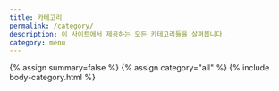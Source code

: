 ```yaml
---
title: 카테고리
permalink: /category/
description: 이 사이트에서 제공하는 모든 카테고리들을 살펴봅니다.
category: menu
---
```


{% assign summary=false %}
{% assign category="all" %}
{% include body-category.html %}